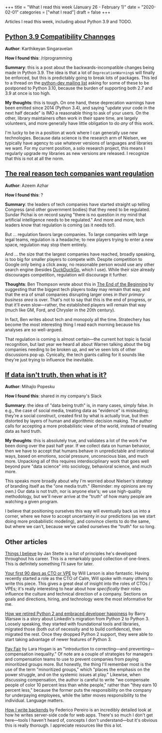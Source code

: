 +++
title = "What I read this week (January 26 - February 1)"
date = "2020-02-01"
categories = ["what I read"]
draft = false
+++

Articles I read this week, including about Python 3.9 and TODO. <!--more-->

## [Python 3.9 Compatibility Channges](https://tirkarthi.github.io/programming/2020/01/27/python-39-changes.html/)
**Author**: Karthikeyan Singaravelan

**How I found this**: /r/programming

**Summary**: this is a post about the backwards-incompatible changes being made in Python 3.9. The idea is that a lot of `DeprecationWarning`s will finally be enforced, but this is predictably going to break lots of packages. This led to a thread on the [python-dev mailing list](https://mail.python.org/archives/list/python-dev@python.org/thread/EYLXCGGJOUMZSE5X35ILW3UNTJM3MCRE/) asking for some of these to be postponed to Python 3.10, because the burden of supporting both 2.7 and 3.9 at once is too high.

**My thoughts**: this is tough. On one hand, these deprecation warnings have been emitted since 2014 (Python 3.4), and saying "update your code in the next half decade" is IMO a reasonable thing to ask of your users. On the other, library maintainers often work in their spare time, are largely volunteers, and more generally have little obligation to do *any* of this work.

I'm lucky to be in a position at work where I can generally use new technologies. Because data science is the research arm of Nielsen, we typically have agency to use whatever versions of languages and libraries we want. For my current position, a solo research project, this means I regularly upgrade my libraries as new versions are released. I recognize that this is not at all the norm.

## [The real reason tech companies want regulation](https://www.exponentialview.co/p/-the-real-reason-tech-companies-want)
**Author**: Azeem Azhar

**How I found this**: ?

**Summary**: the leaders of tech companies have started straight up telling Congress (and other government bodies) that they need to be regulated. Sundar Pichai is on record saying "there is no question in my mind that artificial intelligence needs to be regulated." And more and more, tech leaders know that regulation is coming (as it needs to!).

But ... regulation favors large companies. To large companies with large legal teams, regulation is a headache; to new players trying to enter a new space, regulation may stop them entirely.

And ... the size that the largest companies have reached, broadly speaking, is too big for smaller players to compete with. Despite competition to Google only being a click away, no reasonable person would use any other search engine (besides [DuckDuckGo](https://duckduckgo.com/), which I use). While their size already discourages competition, regulation will discourage it further.

**Thoughts**: Ben Thompson wrote about this in [The End of the Beginning](https://stratechery.com/2020/the-end-of-the-beginning/) by suggesting that the biggest tech players today may remain that way, and that the era of small companies disrupting larger ones *in their primary business area* is over. That's not to say that this is the end of progress, or that it'll even slow—rather, the established players will remain that way (much like GM, Ford, and Chrysler in the 20th century).

In fact, Ben writes about tech and monopoly all the time. Stratechery has become the most interesting thing I read each morning because his analyses are so well-argued. 

That regulation is coming is almost certain—the current hot topic is facial recognition, but last year we heard all about Warren talking about the big companies needing to be broken up, and we've seen lots of other discussions pop up. Cynically, the tech giants calling for it sounds like they're just trying to influence the inevitable.

## [If data isn't truth, then what is it?](https://www.research-live.com/article/opinion/if-data-isnt-truth-then-what-is-it/id/5064172)

**Author**: Mihajlo Popesku

**How I found this**: shared in my company's Slack

**Summary**: the idea of "data being truth" is, in many cases, simply false. In e.g., the case of social media, treating data as "evidence" is misleading; they're a social construct, created first by what is actually true, but then distorted by layers of human and algorithmic decision making. The author calls for accepting a more probabilistic view of the world, instead of treating data as hard truth.

**My thoughts**: this is absolutely true, and validates a lot of the work I've been doing over the past half year. If we collect data on human behavior, then we have to accept that humans behave in unpredictable and irrational ways, based on emotions, social pressure, unconscious bias, and much more. Unpacking all of this requires interdisciplinary work that goes well beyond pure "data science" into sociology, behavioral science, and much more.

This speaks more broadly about why I'm worried about Nielsen's strategy of branding itself as the "one media truth." (Reminder: my opinions are my own.) Our data is not truth, nor is anyone else's; we use high-quality methodology, but we'll never arrive at the "truth" of how many people are watching a given program.

I believe that positioning ourselves this way will eventually back us into a corner, where we *have* to accept uncertainty in our predictions (as we start doing more probabilistic modeling), and convince clients to do the same, but where we can't, because we've called ourselves the "truth" for so long.

## Other articles
[Things I believe](https://gist.github.com/stettix/5bb2d99e50fdbbd15dd9622837d14e2b) by Jan Stette is a list of principles he's developed throughout his career. This is a remarkably good collection of one-liners. This is definitely something I'll save for later.

[Your first 90 days as CTO or VPE](https://lethain.com/first-ninety-days-cto-vpe/) by Will Larson is also fantastic. Having recently started a role as the CTO of Calm, Will spoke with many others to write this piece. This gives a great deal of insight into the roles of CTOs / VPEs; it's really interesting to hear about how *specifically* their roles influence the culture and technical direction of a company. Sections on goals and directions, hiring, and technology were the most informative for me.

[How we retired Python 2 and embraced developer happiness](https://engineering.linkedin.com/blog/2020/how-we-retired-python-2-and-improved-developer-happiness) by Barry Warsaw is a story about LinkedIn's migration from Python 2 to Python 3. Loosely speaking, they started with foundational tools and libraries, migrated those (both out of necessity and to build confidence), then migrated the rest. Once they dropped Python 2 support, they were able to start taking advantage of newer features of Python 3.

[Pay Fair](https://increment.com/teams/pay-fair/) by Lara Hogan is an "introduction to correcting—and preventing—compensation inequality." Of note are a couple of strategies for managers and compensation teams to use to prevent companies from paying minoritized groups more. But honestly, the thing I'll remember most is the use of the term "minoritized groups," which "places the emphasis on the power struggle, and on the systemic issues at play." Likewise, when discussing compensation, the author is careful to write "we compensate people of color 10 percent less than white people," rather than "they earn 10 percent less," because the former puts the responsibility on the company for underpaying employees, while the latter moves responsibility to the individual. Language matters.

[How I write backends](https://github.com/fpereiro/backendlore) by Federico Pereiro is an incredibly detailed look at how he writes server-side code for web apps. There's so much I don't get here—tools I haven't heard of, concepts I don't understand—but it's obvious this is really thorough. I appreciate resources like this a lot.




